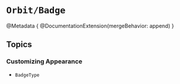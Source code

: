 # ``Orbit/Badge``

@Metadata {
    @DocumentationExtension(mergeBehavior: append)
}

## Topics

### Customizing Appearance

- ``BadgeType``
